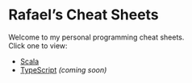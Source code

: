 # Rafael’s Cheat Sheets

Welcome to my personal programming cheat sheets.  
Click one to view:

- [Scala](cheat-sheets/scala.md)
- [TypeScript](./typescript.md) *(coming soon)*